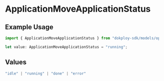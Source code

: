 # ApplicationMoveApplicationStatus

## Example Usage

```typescript
import { ApplicationMoveApplicationStatus } from "dokploy-sdk/models/operations";

let value: ApplicationMoveApplicationStatus = "running";
```

## Values

```typescript
"idle" | "running" | "done" | "error"
```